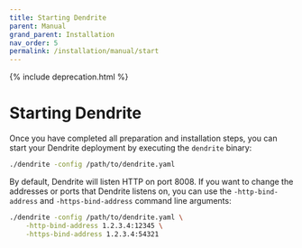 ```yaml
---
title: Starting Dendrite
parent: Manual
grand_parent: Installation
nav_order: 5
permalink: /installation/manual/start
---
```


{% include deprecation.html %}

# Starting Dendrite

Once you have completed all preparation and installation steps,
you can start your Dendrite deployment by executing the `dendrite` binary:

```bash
./dendrite -config /path/to/dendrite.yaml
```

By default, Dendrite will listen HTTP on port 8008. If you want to change the addresses
or ports that Dendrite listens on, you can use the `-http-bind-address` and
`-https-bind-address` command line arguments:

```bash
./dendrite -config /path/to/dendrite.yaml \
    -http-bind-address 1.2.3.4:12345 \
    -https-bind-address 1.2.3.4:54321
```
